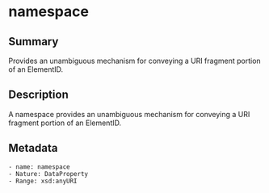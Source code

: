 <!-- Automatically generated by spec-parser v2.0.0 on 2023-12-25T20:28:21.783513+00:00 -->
<!-- SPDX-License-Identifier: Community-Spec-1.0 -->

# namespace

## Summary

Provides an unambiguous mechanism for conveying a URI fragment portion of an ElementID.


## Description

A namespace provides an unambiguous mechanism for conveying a URI fragment portion of an ElementID.


## Metadata

    - name: namespace
    - Nature: DataProperty
    - Range: xsd:anyURI




